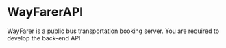 # WayFarerAPI
WayFarer is a public bus transportation booking server. You are required to develop the back-end API.
